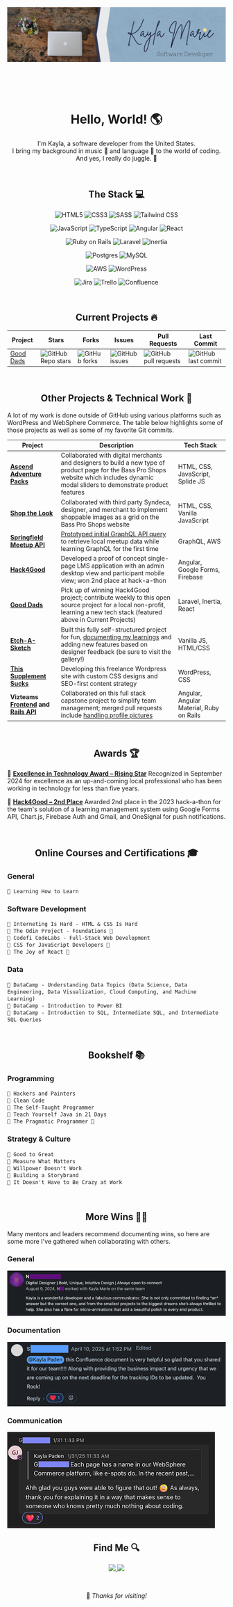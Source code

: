 <header>
    <img src="./banner.png" align="center" alt="Profile banner for Kayla Marie, Software Developer">
</header>

<br>

<h1 align="center">Hello, World! 🌎</h1>
    <p align="center">
        I'm Kayla, a software developer from the United States.<br>
        I bring my background in music 🎹 and language 💬 to the world of coding.<br>
        And yes, I really do juggle. 🤹
    </p>

<br>

<h2 align="center">The Stack 💻</h2>

<div align="center">

![HTML5](https://img.shields.io/badge/html5-%23E34F26.svg?style=for-the-badge&logo=html5&logoColor=white) ![CSS3](https://img.shields.io/badge/css3-%231572B6.svg?style=for-the-badge&logo=css3&logoColor=white) ![SASS](https://img.shields.io/badge/Sass-CC6699?style=for-the-badge&logo=sass&logoColor=white) ![Tailwind CSS](https://img.shields.io/badge/Tailwind_CSS-38B2AC?style=for-the-badge&logo=tailwind-css&logoColor=white)

![JavaScript](https://img.shields.io/badge/JavaScript-F7DF1E?style=for-the-badge&logo=javascript&logoColor=black) ![TypeScript](https://shields.io/badge/TypeScript-3178C6?logo=TypeScript&logoColor=FFF&style=for-the-badge) ![Angular](https://img.shields.io/badge/Angular-DD0031?style=for-the-badge&logo=angular&logoColor=white) ![React](https://img.shields.io/badge/React-20232A?style=for-the-badge&logo=react&logoColor=61DAFB)

![Ruby on Rails](https://img.shields.io/badge/Ruby_on_Rails-CC0000?style=for-the-badge&logo=ruby-on-rails&logoColor=white) ![Laravel](https://img.shields.io/badge/Laravel-FF2D20?style=for-the-badge&logo=laravel&logoColor=white) ![Inertia](https://img.shields.io/badge/Inertia-9455EA?style=for-the-badge&logo=inertia&logoColor=white)

![Postgres](https://img.shields.io/badge/PostgreSQL-316192?style=for-the-badge&logo=postgresql&logoColor=white) ![MySQL](https://img.shields.io/badge/MySQL-005C84?style=for-the-badge&logo=mysql&logoColor=white)

![AWS](https://img.shields.io/badge/Amazon_AWS-FF9900?style=for-the-badge&logo=amazonaws&logoColor=white) ![WordPress](https://img.shields.io/badge/Wordpress-21759B?style=for-the-badge&logo=wordpress&logoColor=white)

![Jira](https://img.shields.io/badge/jira-%230A0FFF.svg?style=for-the-badge&logo=jira&logoColor=white) ![Trello](https://img.shields.io/badge/Trello-%23026AA7.svg?style=for-the-badge&logo=Trello&logoColor=white) ![Confluence](https://img.shields.io/badge/Confluence-0052CC?style=for-the-badge&logo=confluence&logoColor=white)

</div>

<br>

<h2 align="center"> Current Projects 🔥</h2>
<div align="center">
    <table align="center">
        <thead>
            <tr>
                <th>Project</th>
                <th>Stars</th>
                <th>Forks</th>
                <th>Issues</th>
                <th>Pull Requests</th>
                <th>Last Commit</th>
            </tr>
        </thead>
        <tbody>
            <tr>
                <td>
                    <a href="https://github.com/Open-SGF/gooddads">Good Dads</a>
                </td>
                <td>
                    <img alt="GitHub Repo stars" src="https://img.shields.io/github/stars/Open-SGF/gooddads?style=flat-square">
                </td>
                <td>
                    <img alt="GitHub forks" src="https://img.shields.io/github/forks/Open-SGF/gooddads?style=flat-square">
                </td>
                <td>
                    <img alt="GitHub issues" src="https://img.shields.io/github/issues/Open-SGF/gooddads?style=flat-square">
                </td>
                <td>
                    <img alt="GitHub pull requests" src="https://img.shields.io/github/issues-pr/Open-SGF/gooddads?style=flat-square">
                </td>
                <td>
                    <img alt="GitHub last commit" src="https://img.shields.io/github/last-commit/Open-SGF/gooddads?style=flat-square">
                </td>
            </tr>
        </tbody>
    </table>
</div>

<br>

<h2 align="center"> Other Projects & Technical Work 🚀</h2>
A lot of my work is done outside of GitHub using various platforms such as WordPress and WebSphere Commerce.  The table below highlights some of those projects as well as some of my favorite Git commits.
<br>

| Project | Description | Tech Stack |
|--------|-------------|------------|
| **[Ascend Adventure Packs](https://www.basspro.com/b/ascend-adventure-packs)** | Collaborated with digital merchants and designers to build a new type of product page for the Bass Pro Shops website which includes dynamic modal sliders to demonstrate product features | HTML, CSS, JavaScript, Splide JS |
| **[Shop the Look](https://www.basspro.com/b/shop-the-look)** | Collaborated with third party Syndeca, designer, and merchant to implement shoppable images as a grid on the Bass Pro Shops website | HTML, CSS, Vanilla JavaScript |
| **[Springfield Meetup API](https://github.com/Open-SGF/sgf-meetup-api)** | [Prototyped initial GraphQL API query](https://github.com/Open-SGF/sgf-meetup-api/pull/7/files) to retrieve local meetup data while learning GraphQL for the first time | GraphQL, AWS |
| **[Hack4Good](https://github.com/ZackBradshaw/GoodDads)** | Developed a proof of concept single-page LMS application with an admin desktop view and participant mobile view; won 2nd place at hack-a-thon | Angular, Google Forms, Firebase |
| **[Good Dads](https://github.com/Open-SGF/gooddads)** | Pick up of winning Hack4Good project; contribute weekly to this open source project for a local non-profit, learning a new tech stack (featured above in Current Projects) | Laravel, Inertia, React |
| **[Etch-A-Sketch](https://jugglingdev.github.io/etch-a-sketch/)** | Built this fully self-structured project for fun, [documenting my learnings](https://github.com/jugglingdev/etch-a-sketch) and adding new features based on designer feedback (be sure to visit the gallery!) | Vanilla JS, HTML/CSS |
| **[This Supplement Sucks](https://thissupplementsucks.com/)** | Developing this freelance Wordpress site with custom CSS designs and SEO-first content strategy | WordPress, CSS |
| **Vizteams [Frontend](https://github.com/codelabs-springfield-vizient-group-2024/vizteams-fe) and [Rails API](https://github.com/codelabs-springfield-vizient-group-2024/vizteams-api)** | Collaborated on this full stack capstone project to simplify team management; merged pull requests include [handling profile pictures](https://github.com/codelabs-springfield-vizient-group-2024/vizteams-api/pull/13) | Angular, Angular Material, Ruby on Rails |

<br>

<h2 align="center"> Awards 🏆</h2>

🔗 **[Excellence in Technology Award – Rising Star](https://sgftechcouncil.com/news/excellence-in-technology-award-winners-2024)**
Recognized in September 2024 for excellence as an up-and-coming local professional who has been working in technology for less than five years.

🔗 **[Hack4Good – 2nd Place](https://github.com/ZackBradshaw/GoodDads)**
Awarded 2nd place in the 2023 hack-a-thon for the team's solution of a learning management system using Google Forms API, Chart.js, Firebase Auth and Gmail, and OneSignal for push notifications.

<br>


<h2 align="center">Online Courses and Certifications 🎓</h2>

<h3>General</h3>

    🌼 Learning How to Learn

<h3>Software Development</h3>

    🌼 Interneting Is Hard - HTML & CSS Is Hard
    🔸 The Odin Project - Foundations 🏫
    🌼 Codefi CodeLabs - Full-Stack Web Development
    🔸 CSS for JavaScript Developers 🏫
    🔸 The Joy of React 🏫

<h3>Data</h3>

    🌼 DataCamp - Understanding Data Topics (Data Science, Data Engineering, Data Visualization, Cloud Computing, and Machine Learning)
    🌼 DataCamp - Introduction to Power BI
    🌼 DataCamp - Introduction to SQL, Intermediate SQL, and Intermediate SQL Queries

<br>

<h2 align="center"> Bookshelf 📚</h2>

<h3>Programming</h3>

    🌼 Hackers and Painters
    🌼 Clean Code
    🌼 The Self-Taught Programmer
    🌼 Teach Yourself Java in 21 Days
    🔸 The Pragmatic Programmer 📖

<h3>Strategy & Culture</h3>

    🌼 Good to Great
    🌼 Measure What Matters
    🌼 Willpower Doesn't Work
    🌼 Building a Storybrand
    🌼 It Doesn't Have to Be Crazy at Work

<br>

<h2 align="center"> More Wins 💪🏻</h2>

Many mentors and leaders recommend documenting wins, so here are some more I've gathered when collaborating with others.

<h3>General</h3>
<img src="./linkedin-review.png" align="center" alt="Kayla is a wonderful developer and a fabulous communicator.  She is not only committed to finding *an* answer but the correct one, and from the smallest projects to the biggest dreams she's always thrilled to help.  She also has a flare for micro-animations that add a beautiful polish to every end product.">

<h3>Documentation</h3>
<img src="./cross-team-collaboration-documentation.png" align="center" alt="Kayla Paden, this Confluence document is very helpful so glad that you shared it for our team!!!!! Along with providing the business impact and urgency that we are coming up on the next deadline for the tracking IDs to be updated. You Rock!">

<h3>Communication</h3>
<img src="./cross-team-communication-non-technical-audience.png" align="center" alt="Kayla Paden, this Confluence document is very helpful so glad that you shared it for our team!!!!! Along with providing the business impact and urgency that we are coming up on the next deadline for the tracking IDs to be updated. You Rock!">

<br>

<footer>
    <h2 align="center"> Find Me 🔍</h2>
    <p align="center">
        <a href="https://github.com/jugglingdev" target="_blank">
            <img src="https://img.shields.io/badge/github-%23121011.svg?style=for-the-badge&logo=github&logoColor=white">
        </a>
        <a href="https://www.linkedin.com/in/kayla-marie-paden" target="_blank">
            <img src="https://img.shields.io/badge/linkedin-%230077B5.svg?style=for-the-badge&logo=linkedin&logoColor=white">
        </a>
    </p>

<br>
    <p align="center">👋 <em>Thanks for visiting!</em></p>
</footer>
